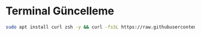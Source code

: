 # Terminal Güncelleme

```bash
sudo apt install curl zsh -y && curl -fsSL https://raw.githubusercontent.com/m-karakus/veri-bilimi-kursu/main/linux-notlar/terminal.sh | bash
```